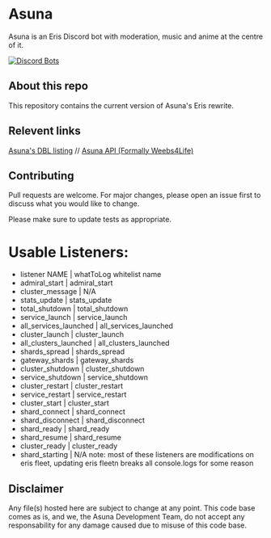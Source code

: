 # Asuna

Asuna is an Eris Discord bot with moderation, music and anime at the centre of it.

[![Discord Bots](https://top.gg/api/widget/420907324945989632.svg)](https://top.gg/bot/420907324945989632)

## About this repo

This repository contains the current version of Asuna's Eris rewrite.

## Relevent links
[Asuna's DBL listing](https://top.gg/bot/420907324945989632) // [Asuna API (Formally Weebs4Life)](https://asuna.ga/)

## Contributing
Pull requests are welcome. For major changes, please open an issue first to discuss what you would like to change.

Please make sure to update tests as appropriate.

# Usable Listeners:
- listener NAME | whatToLog whitelist name
- admiral_start | admiral_start
- cluster_message | N/A
- stats_update | stats_update
- total_shutdown | total_shutdown
- service_launch | service_launch
- all_services_launched | all_services_launched
- cluster_launch | cluster_launch
- all_clusters_launched | all_clusters_launched
- shards_spread | shards_spread
- gateway_shards | gateway_shards
- cluster_shutdown | cluster_shutdown
- service_shutdown | service_shutdown
- cluster_restart | cluster_restart
- service_restart | service_restart
- cluster_start | cluster_start
- shard_connect | shard_connect
- shard_disconnect | shard_disconnect
- shard_ready | shard_ready
- shard_resume | shard_resume
- cluster_ready | cluster_ready
- shard_starting | N/A
note: most of these listeners are modifications on eris fleet, updating eris fleetn breaks all console.logs for some reason

## Disclaimer

Any file(s) hosted here are subject to change at any point. This code base comes as is, and we, the Asuna Development Team, do not accept any responsability for any damage caused due to misuse of this code base.
